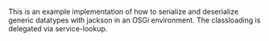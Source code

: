 This is an example implementation of how to serialize and deserialize generic datatypes with jackson in an OSGi environment.
The classloading is delegated via service-lookup.

